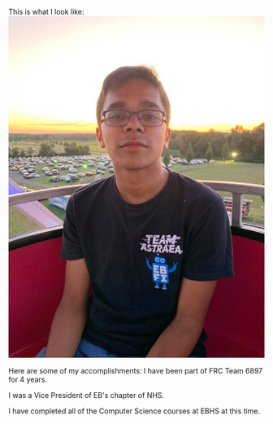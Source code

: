 This is what I look like:
![pfp](/assets/Bhaskar_headshot.jpg)

Here are some of my accomplishments: 
I have been part of FRC Team 6897 for 4 years. 

I was a Vice President of EB's chapter of NHS.

I have completed all of the Computer Science courses at EBHS at this time.
